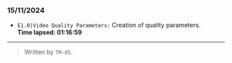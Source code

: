 ### 15/11/2024
- ``E1.0|Video Quality Parameters:`` Creation of quality parameters.  
**Time lapsed: 01:16:59**

---
  >Written by `TM-05`.
